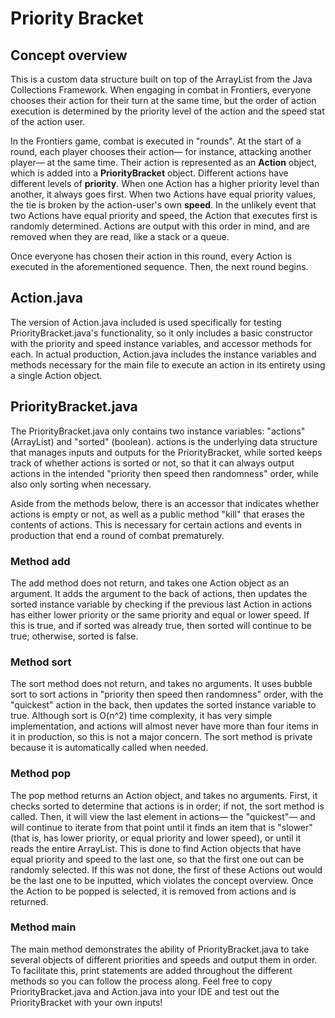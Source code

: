 # Priority Bracket

## Concept overview
This is a custom data structure built on top of the ArrayList from the Java Collections Framework. When engaging in combat in Frontiers, everyone chooses their action for their turn at the same time, but the order of action execution is determined by the priority level of the action and the speed stat of the action user.

In the Frontiers game, combat is executed in "rounds". At the start of a round, each player chooses their action— for instance,
attacking another player— at the same time. Their action is represented as an **Action** object, which is added into a **PriorityBracket** object. Different actions have different levels of **priority**. When one Action has a higher priority level than another, it always goes
first. When two Actions have equal priority values, the tie is broken by the action-user's own **speed**. In the unlikely event that
two Actions have equal priority and speed, the Action that executes first is randomly determined. Actions are output with this order
in mind, and are removed when they are read, like a stack or a queue.

Once everyone has chosen their action in this round, every Action is executed in the aforementioned sequence. Then, the next round begins.

## Action.java
The version of Action.java included is used specifically for testing PriorityBracket.java's functionality, so it only includes
a basic constructor with the priority and speed instance variables, and accessor methods for each. In actual production, Action.java
includes the instance variables and methods necessary for the main file to execute an action in its entirety using a single Action
object.

## PriorityBracket.java
The PriorityBracket.java only contains two instance variables: "actions" (ArrayList<Action>) and "sorted" (boolean). actions is the
underlying data structure that manages inputs and outputs for the PriorityBracket, while sorted keeps track of whether actions is
sorted or not, so that it can always output actions in the intended "priority then speed then randomness" order, while also only
sorting when necessary.

Aside from the methods below, there is an accessor that indicates whether actions is empty or not, as well as a public method "kill"
that erases the contents of actions. This is necessary for certain actions and events in production that end a round of combat prematurely.

### Method add
The add method does not return, and takes one Action object as an argument. It adds the argument to the back of actions, then updates
the sorted instance variable by checking if the previous last Action in actions has either lower priority or the same priority and
equal or lower speed. If this is true, and if sorted was already true, then sorted will continue to be true; otherwise, sorted is
false.

### Method sort
The sort method does not return, and takes no arguments. It uses bubble sort to sort actions in "priority then speed then randomness"
order, with the "quickest" action in the back, then updates the sorted instance variable to true. Although sort is O(n^2) time complexity,
it has very simple implementation, and actions will almost never have more than four items in it in production, so this is not a major
concern. The sort method is private because it is automatically called when needed.

### Method pop
The pop method returns an Action object, and takes no arguments. First, it checks sorted to determine that actions is in order; if not,
the sort method is called. Then, it will view the last element in actions— the "quickest"— and will continue to iterate from that point
until it finds an item that is "slower" (that is, has lower priority, or equal priority and lower speed), or until it reads the entire
ArrayList. This is done to find Action objects that have equal priority and speed to the last one, so that the first one out can be
randomly selected. If this was not done, the first of these Actions out would be the last one to be inputted, which violates the concept
overview. Once the Action to be popped is selected, it is removed from actions and is returned.

### Method main
The main method demonstrates the ability of PriorityBracket.java to take several objects of different priorities and speeds and output
them in order. To facilitate this, print statements are added throughout the different methods so you can follow the process along. Feel
free to copy PriorityBracket.java and Action.java into your IDE and test out the PriorityBracket with your own inputs!
